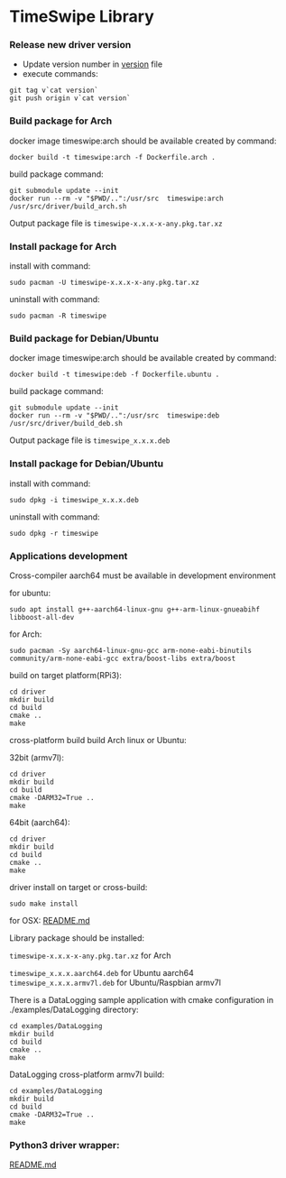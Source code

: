 # TimeSwipe Library

### Release new driver version

- Update version number in [version](version) file
- execute commands:
```
git tag v`cat version`
git push origin v`cat version`
```

### Build package for Arch
docker image timeswipe:arch should be available created by command:
```
docker build -t timeswipe:arch -f Dockerfile.arch .
```

build package command:
```
git submodule update --init
docker run --rm -v "$PWD/..":/usr/src  timeswipe:arch /usr/src/driver/build_arch.sh
```

Output package file is `timeswipe-x.x.x-x-any.pkg.tar.xz`

### Install package for Arch
install with command:
```
sudo pacman -U timeswipe-x.x.x-x-any.pkg.tar.xz
```

uninstall with command:
```
sudo pacman -R timeswipe
```

### Build package for Debian/Ubuntu
docker image timeswipe:arch should be available created by command:
```
docker build -t timeswipe:deb -f Dockerfile.ubuntu .
```

build package command:
```
git submodule update --init
docker run --rm -v "$PWD/..":/usr/src  timeswipe:deb /usr/src/driver/build_deb.sh
```

Output package file is `timeswipe_x.x.x.deb`

### Install package for Debian/Ubuntu
install with command:
```
sudo dpkg -i timeswipe_x.x.x.deb
```

uninstall with command:
```
sudo dpkg -r timeswipe
```

### Applications development

Cross-compiler aarch64 must be available in development environment

for ubuntu:
```
sudo apt install g++-aarch64-linux-gnu g++-arm-linux-gnueabihf libboost-all-dev
```

for Arch:
```
sudo pacman -Sy aarch64-linux-gnu-gcc arm-none-eabi-binutils community/arm-none-eabi-gcc extra/boost-libs extra/boost
```

build on target platform(RPi3):
```
cd driver
mkdir build
cd build
cmake ..
make
```

cross-platform build build Arch linux or Ubuntu:

32bit (armv7l):
```
cd driver
mkdir build
cd build
cmake -DARM32=True ..
make
```

64bit (aarch64):
```
cd driver
mkdir build
cd build
cmake ..
make
```

driver install on target or cross-build:
```
sudo make install
```

for OSX:
[README.md](contrib/OSX/README.md)

Library package should be installed:

`timeswipe-x.x.x-x-any.pkg.tar.xz` for Arch

`timeswipe_x.x.x.aarch64.deb` for Ubuntu aarch64
`timeswipe_x.x.x.armv7l.deb` for Ubuntu/Raspbian armv7l

There is a DataLogging sample application with cmake configuration in ./examples/DataLogging directory:
```
cd examples/DataLogging
mkdir build
cd build
cmake ..
make
```

DataLogging cross-platform armv7l build:
```
cd examples/DataLogging
mkdir build
cd build
cmake -DARM32=True ..
make
```

### Python3 driver wrapper:
[README.md](https://github.com/panda-official/TimeSwipe.js/README.md)
